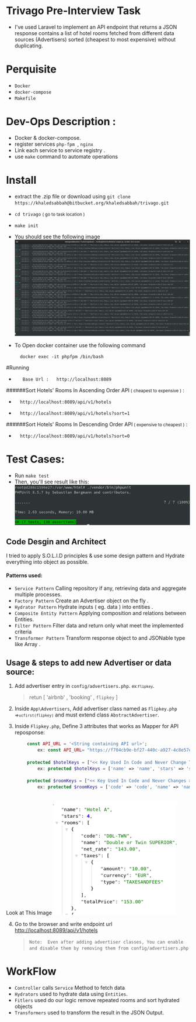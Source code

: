 # Trivago Pre-Interview Task
-  I've used Laravel to implement an API endpoint that returns a JSON response contains a list of hotel
   rooms fetched from different data sources (Advertisers) sorted (cheapest to most expensive) without duplicating.

# Perquisite
- `Docker`  
- `docker-compose`
- `Makefile`

# Dev-Ops Description :
- Docker & docker-compose. 
- register services  ``php-fpm ``, ``nginx``
- Link each service to service registry .
- use ``make`` command to automate operations

# Install
- extract the .zip file or download using `git clone https://khaledsabbah@bitbucket.org/khaledsabbah/trivago.git`
- `cd trivago` <small> ( go to task location )</small>
- `make init`
- You should see the following image
![alt text](../images/Screenshot-20200625052906-1920x1053.png)

- To Open docker container use the following command 
    
        docker exec -it phpfpm /bin/bash
        
#Running
*        Base Url :   http://localhost:8089
######Sort Hotels' Rooms In Ascending Order API<SMALL> ( cheapest to expensive )</SMALL> :
*       http://localhost:8089/api/v1/hotels  
*       http://localhost:8089/api/v1/hotels?sort=1  
######Sort Hotels' Rooms In Descending Order API<SMALL> ( expensive to cheapest )</SMALL> :
*       http://localhost:8089/api/v1/hotels?sort=0

# Test Cases:

- Run   `make test`
- Then, you'll see result like this: ![alt text](../images/Screenshot-20200625053139-639x147.png) 

## Code Desgin and Architect
I tried to apply S.O.L.I.D principles & use some design pattern and Hydrate everything into object as possible.

#### Patterns used:
- ``Service Pattern``  Calling repository if any, retrieving data and aggregate multiple processes.
- ``Factory Pattern``   Create an Advertiser object on the fly .
- ``Hydrator Pattern``  Hydrate inputs ( eg. data ) into entities .
- ``Composite Entity Pattern``  Applying composition and relations between Entities.
- ``Filter Pattern``   Filter data and return only what meet the implemented criteria
- ``Transformer Pattern``  Transform response object to and JSONable type like Array .

##  Usage & steps to add new Advertiser or data source:
1. Add advertiser entry in `config/advertisers.php`.  <SMALL>ex:`flipkey`</SMALL>.
    >   retun [ 'airbnb' , 'booking' , `flipkey` ]
    
2. Inside `App\Advertisers`, Add advertiser class named as `Flipkey.php` <small> =>`ucfirst(flipkey)`</small> and must extend class ``AbstractAdvertiser``.
 
3. Inside `Flipkey.php`, Define 3 attributes that works as Mapper for API reposponse:
```php
        const API_URL = '<String containing API url>'; 
            ex: const API_URL= "https://f704cb9e-bf27-440c-a927-4c8e57e3bad1.mock.pstmn.io/s2/availability"
    
        protected $hotelKeys = ["<< Key Used In Code and Never Change That Key >> " => "API Reponse Key Mapper & changes Per Advertiser Response", ...];
            ex: protected $hotelKeys = ['name' => 'name', 'stars' => 'stars', 'rooms' => 'rooms'];
    
        protected $roomKeys = ["<< Key Used In Code and Never Changes >> " => "API Reponse Keys Mapper & changes Per Advertiser Response", ...];
            ex: protected $roomKeys = ['code' => 'code', 'name' => 'name', 'net_price' => 'net_rate', 'taxes' => 'taxes', 'total_price' => "totalPrice"];
            
```
Look at This Image ![alt text](../images/hotel.png)
        
4. Go to the browser and write endpoint url [http://localhost:8089/api/v1/hotels](http://localhost:8089/api/v1/hotels)
    > ```Note:  Even after adding advertiser classes, You can enable and disable them by removing them from config/advertisers.php ```

# WorkFlow
- `Controller` calls `Service` Method to fetch data
- `Hydrators` used to hydrate data using `Entities`.
- `Fitlers` used do our logic remove repeated rooms and sort hydrated objects 
- `Transformers` used to transform the result in the JSON Output.
